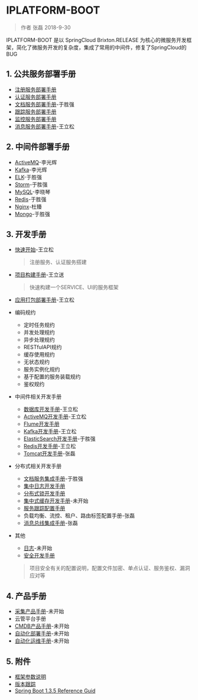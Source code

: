 # IPLATFORM-BOOT

>  作者 张磊 2018-9-30

IPLATFORM-BOOT 是以 SpringCloud Brixton.RELEASE 为核心的微服务开发框架，简化了微服务开发的复杂度，集成了常用的中间件，修复了SpringCloud的BUG

## 1. 公共服务部署手册

* [注册服务部署手册](iplatform-common/DiscoveryService.md)
* [认证服务部署手册](iplatform-common/AuthService.md)
* [文档服务部署手册](iplatfrom-common/DfssService.md)-于胜强
* [跟踪服务部署手册](iplatform-common/TraceService.md)
* [监控服务部署手册](iplatform-common/AdminService.md)
* [消息服务部署手册](iplatform-common/NotifyService.md)-王立松

## 2. 中间件部署手册

* [ActiveMQ](middleware/ActiveMQ.md)-李光辉
* [Kafka](middleware/Kafka.md)-李光辉
* [ELK](middleware/ELK.md)-于胜强
* [Storm](middleware/Storm.md)-于胜强
* [MySQL](middleware/MysQL.md)-李晓琴
* [Redis](middleware/Redis.md)-于胜强
* [Nginx](middleware/Nginx.md)-杜臻
* [Mongo](middleware/Mongo.md)-于胜强

## 3. 开发手册

* [快速开始](QuickStart.md)-王立松

  > 注册服务、认证服务搭建

* [项目构建手册](YourFirstProject.md)-王立送

  > 快速构建一个SERVICE、UI的服务框架

* [应用打包部署手册](ProjectBuild.md)-王立松

* 编码规约

  * 定时任务规约
  * 并发处理规约
  * 异步处理规约
  * RESTfulAPI规约
  * 缓存使用规约
  * 无状态规约
  * 服务实例化规约
  * 基于配置的服务装载规约
  * 鉴权规约

* 中间件相关开发手册

  * [数据库开发手册](developer/database/README.md)-王立松
  * [ActiveMQ开发手册](developer/activemq/README.md)-王立松
  * [Flume开发手册](developer/flume/README.md)
  * [Kafka开发手册](developer/kafka/README.md)-王立松
  * [ElasticSearch开发手册](developer/elasticsearch/README.md)-于胜强
  * [Redis开发手册](developer/redis/README.md)-王立松
  * [Tomcat开发手册](developer/tomcat/README.md)-张磊

* 分布式相关开发手册

  * [文档服务集成手册](/developer/dfss/README.md)-于胜强
  * [集中日志开发手册](/developer/logger/README.md)
  * [分布式锁开发手册](developer/distributedlock/README.md)
  * [集中式缓存开发手册](developer/distributedcache/README.md)-未开始
  * [服务跟踪配置手册](developer/trace/README.md)
  * 负载均衡、流控、租户、路由标签配置手册-张磊
  * [消息总线集成手册](developer/messagebus/README.md)-张磊

* 其他

  * [日志](Logs.md)-未开始
  * [安全开发手册](Security.md)

  > 项目安全有关的配置说明，配置文件加密、单点认证、服务鉴权、漏洞应对等

## 4. 产品手册

- [采集产品手册](product/octopus/README.md)-未开始
- 云管平台手册
- [CMDB产品手册](product/cmdb/README.md)-未开始
- [自动化部署手册](product/autodeploy/README.md)-未开始
- [自动化运维手册](product/automatic/README.md)-未开始

## 5. 附件

* [框架参数说明](Properties.md)
* [版本跟踪](ChangeLog.md)
* [Spring Boot 1.3.5 Reference Guid](https://docs.spring.io/spring-boot/docs/1.3.5.RELEASE/reference/html/)

